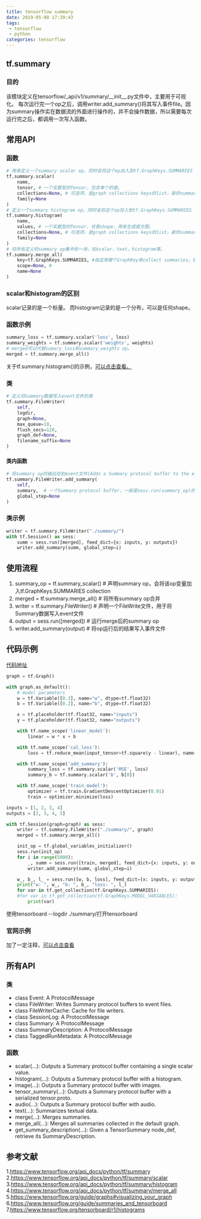 ```yaml
---
title: tensorflow summary
date: 2019-05-08 17:39:43
tags:
 - tensorflow
 - python
categories: tensorflow
---
```


## tf.summary
### 目的
该模块定义在tensorflow/\_api/v1/summary/\_\_init\_\_.py文件中，主要用于可视化。
每次运行完一个op之后，调用writer.add_summary()将其写入事件file。因为summary操作实在数据流的外面进行操作的，并不会操作数据，所以需要每次运行完之后，都调用一次写入函数。

## 常用API
### 函数
``` python
# 用来定义一个summary scalar op，同时会将这个op加入到tf.GraphKeys.SUMMARIES collection中。
tf.summary.scalar(
	name, 
	tensor, # 一个实数型的Tensor，包含单个的值。
	collections=None, # 可选项，是graph collections keys的list，新的summary op会被添加到这个list of collection。默认的list是[GraphKeys.SUMMARIES]。
	family=None
)
# 定义一个summary histogram op，同时会将这个op加入到tf.GraphKeys.SUMMARIES collection中。
tf.summary.histogram(
    name,
    values, # 一个实数型的Tensor，任意shape，用来生成直方图。
    collections=None, # 可选项，是graph collections keys的list，新的summary op会被添加到这个list of collection。默认的list是[GraphKeys.SUMMARIES].
    family=None
)
# 将所有定义的summary op集中到一块，如scalar，text，histogram等。
tf.summary.merge_all(
    key=tf.GraphKeys.SUMMARIES, #指定用哪个GraphKey来collect summaries。默认设置为GraphKeys.SUMMARIES.并不是说将他们加入到哪个GraphKey的意思，tf.summary.scalar()等会将op加入到相应的colleection。
    scope=None, #
    name=None
) 
```

### scalar和histogram的区别
scalar记录的是一个标量。
而histogram记录的是一个分布，可以是任何shape。

### 函数示例
``` python
summary_loss = tf.summary.scalar('loss', loss)
summary_weights = tf.summary.scalar('weights', weights)
# merged可以代替sumary_loss和summary_weights op。
merged = tf.summary.merge_all() 
```
关于tf.summary.histogram()的示例，[可以点击查看。](https://github.com/mxxhcm/code/blob/master/tf/some_ops/tf_summary_histogram.py)

### 类
``` python
# 定义将Summary数据写入event文件的类
tf.summary.FileWriter(
	self, 
	logdir,　
	graph=None, 
	max_queue=10,
	flush_secs=120, 
	graph_def=None, 
	filename_suffix=None
)
```

#### 类内函数
``` python
# 将summary op的输出存到event文件(Adds a Summary protocol buffer to the event file.)
tf.summary.FileWriter.add_summary(
	self,
	summary,  # 一个Summary protocol buffer，一般是sess.run(summary_op)的结果
	global_step=None
) 
```
### 类示例
``` python
writer = tf.summary.FileWriter("./summary/")
with tf.Session() as sess:
    summ = sess.run([merged], feed_dict={x: inputs, y: outputs})
    writer.add_summary(summ, global_step=i)
```

## 使用流程
1. summary_op = tf.summary_scalar() # 声明summary op，会将该op变量加入tf.GraphKeys.SUMMARIES collection
2. merged = tf.summary.merge_all() # 将所有summary op合并
3. writer = tf.summary.FileWriter() # 声明一个FileWrite文件，用于将Summary数据写入event文件
4. output = sess.run([merged]) # 运行merge后的summary op
5. writer.add_summary(output) # 将op运行后的结果写入事件文件

## 代码示例
[代码地址](https://github.com/mxxhcm/code/blob/master/tf/some_ops/tf_summary.py)
``` python
graph = tf.Graph()

with graph.as_default():
    # model parameters
    w = tf.Variable([0.3], name="w", dtype=tf.float32)
    b = tf.Variable([0.2], name="b", dtype=tf.float32)

    x = tf.placeholder(tf.float32, name="inputs")
    y = tf.placeholder(tf.float32, name="outputs")

    with tf.name_scope('linear_model'):
        linear = w * x + b

    with tf.name_scope('cal_loss'):
        loss = tf.reduce_mean(input_tensor=tf.square(y - linear), name='loss')

    with tf.name_scope('add_summary'):
        summary_loss = tf.summary.scalar('MSE', loss)
        summary_b = tf.summary.scalar('b', b[0])

    with tf.name_scope('train_model'):
        optimizer = tf.train.GradientDescentOptimizer(0.01)
        train = optimizer.minimize(loss)

inputs = [1, 2, 3, 4]
outputs = [2, 3, 4, 5]

with tf.Session(graph=graph) as sess:
    writer = tf.summary.FileWriter("./summary/", graph)
    merged = tf.summary.merge_all()

    init_op = tf.global_variables_initializer()
    sess.run(init_op)
    for i in range(5000):
        _, summ = sess.run([train, merged], feed_dict={x: inputs, y: outputs})
        writer.add_summary(summ, global_step=i)

    w_, b_, l_ = sess.run([w, b, loss], feed_dict={x: inputs, y: outputs})
    print("w: ", w_, "b: ", b_, "loss: ", l_)
    for var in tf.get_collection(tf.GraphKeys.SUMMARIES):
    #for var in tf.get_collection(tf.GraphKeys.MODEL_VARIABLES):
        print(var)
```

使用tensorboard --logdir ./summary/打开tensorboard

### 官网示例
加了一定注释，[可以点击查看](https://github.com/mxxhcm/code/blob/master/tf/ops/tf_summary_example.py)

## 所有API
### 类
- class Event: A ProtocolMessage
- class FileWriter: Writes Summary protocol buffers to event files.
- class FileWriterCache: Cache for file writers.
- class SessionLog: A ProtocolMessage
- class Summary: A ProtocolMessage
- class SummaryDescription: A ProtocolMessage
- class TaggedRunMetadata: A ProtocolMessage

### 函数
- scalar(...): Outputs a Summary protocol buffer containing a single scalar value.
- histogram(...): Outputs a Summary protocol buffer with a histogram.
- image(...): Outputs a Summary protocol buffer with images.
- tensor_summary(...): Outputs a Summary protocol buffer with a serialized tensor.proto.
- audio(...): Outputs a Summary protocol buffer with audio.
- text(...): Summarizes textual data.
- merge(...): Merges summaries.
- merge_all(...): Merges all summaries collected in the default graph.
- get_summary_description(...): Given a TensorSummary node_def, retrieve its SummaryDescription.


## 参考文献
1.https://www.tensorflow.org/api_docs/python/tf/summary
2.https://www.tensorflow.org/api_docs/python/tf/summary/scalar
3.https://www.tensorflow.org/api_docs/python/tf/summary/histogram
4.https://www.tensorflow.org/api_docs/python/tf/summary/merge_all
5.https://www.tensorflow.org/guide/graphs#visualizing_your_graph
6.https://www.tensorflow.org/guide/summaries_and_tensorboard
7.https://www.tensorflow.org/tensorboard/r1/histograms
